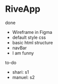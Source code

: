 # RiveApp

done
- Wireframe in Figma
- default style css
- basic html structure
- navBar
- I am funny


to-do
- shari: s1
- manuel: s2